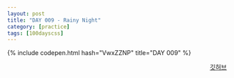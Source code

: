 ```yaml
---
layout: post
title: "DAY 009 - Rainy Night"
category: [practice]
tags: [100dayscss]
---
```


{% include codepen.html hash="VwxZZNP" title="DAY 009" %}

<p align="right">
  <a href="https://github.com/mnmn092631/100daysCSS/tree/main/DAY%20009%20-%20Rainy%20Night" title="깃허브">깃허브</a>
</p>
